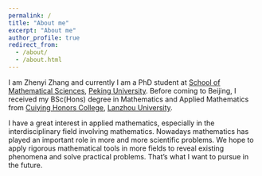```yaml
---
permalink: /
title: "About me"
excerpt: "About me"
author_profile: true
redirect_from: 
  - /about/
  - /about.html
---
```


I am Zhenyi Zhang and currently I am a PhD student at [School of Mathematical Sciences](http://english.math.pku.edu.cn/), [Peking University](https://english.pku.edu.cn/).
Before coming to Beijing, I received my BSc(Hons) degree in Mathematics and Applied Mathematics from [Cuiying Honors College](http://chc.lzu.edu.cn/), [Lanzhou University](https://en.lzu.edu.cn/). 

I have a great interest in applied mathematics, especially in the interdisciplinary field involving mathematics. Nowadays mathematics has played an important role in more and more scientific problems. We hope to apply rigorous mathematical tools in more fields to reveal existing phenomena and solve practical problems. That’s what I want to pursue in the future.
